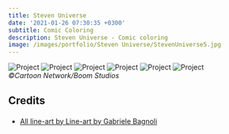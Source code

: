```yaml
---
title: Steven Universe
date: '2021-01-26 07:30:35 +0300'
subtitle: Comic Coloring
description: Steven Universe - Comic coloring
image: /images/portfolio/Steven Universe/StevenUniverse5.jpg
---
```


<div class="gallery-box">
  <div class="gallery">
    <img src="{{site.baseurl}}/images/portfolio/Steven Universe/StevenUniverse1.jpg" alt="Project">
    <img src="{{site.baseurl}}/images/portfolio/Steven Universe/StevenUniverse2.jpg" alt="Project">
    <img src="{{site.baseurl}}/images/portfolio/Steven Universe/StevenUniverse3.jpg" alt="Project">
    <img src="{{site.baseurl}}/images/portfolio/Steven Universe/StevenUniverse4.jpg" alt="Project">
    <img src="{{site.baseurl}}/images/portfolio/Steven Universe/StevenUniverse5.jpg" alt="Project">
    <img src="{{site.baseurl}}/images/portfolio/Steven Universe/StevenUniverse6.jpg" alt="Project">
  </div>
  <em>©Cartoon Network/Boom Studios</em>
</div>

<div class="block-header inner-sm" style="margin-top: 1.5em; margin-bottom: 1.5em">
  <h2 class="block-title line-top">Credits</h2>
</div>

* <a href="#secao-destino">All line-art by Line-art by Gabriele Bagnoli</a>

